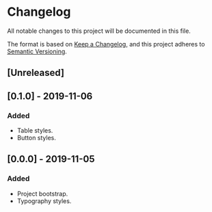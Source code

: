# Changelog
All notable changes to this project will be documented in this file.

The format is based on [Keep a Changelog](https://keepachangelog.com/en/1.0.0/),
and this project adheres to [Semantic Versioning](https://semver.org/spec/v2.0.0.html).

## [Unreleased]

## [0.1.0] - 2019-11-06
### Added
- Table styles.
- Button styles.

## [0.0.0] - 2019-11-05
### Added
- Project bootstrap.
- Typography styles.
